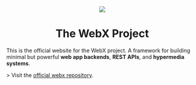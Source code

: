 
<div align=center>
  <img src="https://avatars.githubusercontent.com/u/143346084?s=80"/>
  <h1>The WebX Project</h1>
</div>

This is the official website for the WebX project.
A framework for building minimal but powerful **web app backends**, **REST APIs**, and **hypermedia systems**.

\> Visit the [official webx repository](https://github.com/webx-net/webx).
